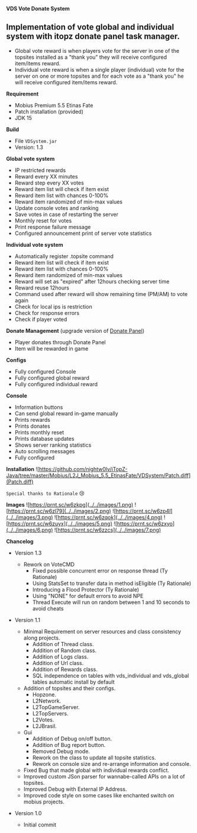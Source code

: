 **VDS Vote Donate System**

Implementation of vote global and individual system with itopz donate panel task manager.
-
- Global vote reward is when players vote for the server in one of the topsites installed as a "thank you" they will receive configured item/items reward.
- Individual vote reward is when a single player (individual) vote for the server on one or more topsites and for each vote as a "thank you" he will receive configured item/items reward.

**Requirement**
- Mobius Premium 5.5 Etinas Fate
- Patch installation (provided)
- JDK 15

**Build**
- File ```VDSystem.jar```
- Version: 1.3

**Global vote system**

- IP restricted rewards
- Reward every XX minutes
- Reward step every XX votes
- Reward item list will check if item exist
- Reward item list with chances 0-100%
- Reward item randomized of min-max values
- Update console votes and ranking
- Save votes in case of restarting the server
- Monthly reset for votes
- Print response failure message
- Configured announcement print of server vote statistics

**Individual vote system**

- Automatically register .topsite command
- Reward item list will check if item exist
- Reward item list with chances 0-100%
- Reward item randomized of min-max values
- Reward will set as "expired" after 12hours checking server time
- Reward reuse 12hours
- Command used after reward will show remaining time (PM/AM) to vote again
- Check for local ips is restriction
- Check for response errors
- Check if player voted

**Donate Management** (upgrade version of [Donate Panel](https://github.com/nightw0lv/DonatePanel))

- Player donates through Donate Panel
- Item will be rewarded in game

**Configs**

- Fully configured Console
- Fully configured global reward
- Fully configured individual reward

**Console**

- Information buttons
- Can send global reward in-game manually
- Prints rewards
- Prints donates
- Prints monthly reset
- Prints database updates
- Shows server ranking statistics
- Auto scrolling messages
- Fully configured

**Installation**
![https://github.com/nightw0lv/iTopZ-Java/tree/master/Mobius/L2J_Mobius_5.5_EtinasFate/VDSystem/Patch.diff](Patch.diff)

```Special thanks to Rationale``` :cry:

**Images**
![https://prnt.sc/w6zkpg](../../images/1.png)
![https://prnt.sc/w6zl79](../../images/2.png)
![https://prnt.sc/w6zp4l](../../images/3.png)
![https://prnt.sc/w6zqok](../../images/4.png)
![https://prnt.sc/w6zuyx](../../images/5.png)
![https://prnt.sc/w6zxyo](../../images/6.png)
![https://prnt.sc/w6zzcs](../../images/7.png)

**Chancelog**

- Version 1.3
  - Rework on VoteCMD
    - Fixed possible concurrent error on response thread (Ty Rationale)
    - Using StatsSet to transfer data in method isEligible (Ty Rationale)
    - Introducing a Flood Protector (Ty Rationale)
    - Using "NONE" for default errors to avoid NPE
    - Thread Execute will run on random between 1 and 10 seconds to avoid cheats

- Version 1.1
  - Minimal Requirement on server resources and class consistency along projects.
    - Addition of Thread class.
    - Addition of Random class.
    - Addition of Logs class.
    - Addition of Url class.
    - Addition of Rewards class.
    - SQL independence on tables with vds_individual and vds_global tables automatic install by default
  - Addition of topsites and their configs.
    - Hopzone.
    - L2Network.
    - L2TopGameServer.
    - L2TopServers.
    - L2Votes.
    - L2JBrasil.
  - Gui
    - Addition of Debug on/off button.
    - Addition of Bug report button.
    - Removed Debug mode.
    - Rework on the class to update all topsite statistics.
    - Rework on console size and re-arrange information and console.
  - Fixed Bug that made global with individual rewards conflict.
  - Improved custom JSon parser for wannabe-called APIs on a lot of topsites.
  - Improved Debug with External IP Address.
  - Improved code style on some cases like enchanted switch on mobius projects.

- Version 1.0
  - Initial commit






 